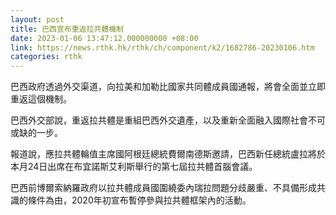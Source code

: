```yaml
---
layout: post
title: 巴西宣布重返拉共體機制
date: 2023-01-06 13:47:12.000000000 +08:00
link: https://news.rthk.hk/rthk/ch/component/k2/1682786-20230106.htm
categories: rthk
---
```


巴西政府透過外交渠道，向拉美和加勒比國家共同體成員國通報，將會全面並立即重返這個機制。

巴西外交部說，重返拉共體是重組巴西外交遺產，以及重新全面融入國際社會不可或缺的一步。

報道說，應拉共體輪值主席國阿根廷總統費爾南德斯邀請，巴西新任總統盧拉將於本月24日出席在布宜諾斯艾利斯舉行的第七屆拉共體首腦會議。

巴西前博爾索納羅政府以拉共體成員國圍繞委內瑞拉問題分歧嚴重、不具備形成共識的條件為由，2020年初宣布暫停參與拉共體框架內的活動。

